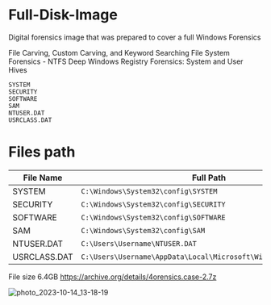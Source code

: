 # Full-Disk-Image
Digital forensics image that was prepared to cover a full Windows Forensics 


File Carving, Custom Carving, and Keyword Searching
File System Forensics - NTFS
Deep Windows Registry Forensics: System and User Hives

    SYSTEM
    SECURITY
    SOFTWARE
    SAM
    NTUSER.DAT
    USRCLASS.DAT

# Files path 
| File Name    | Full Path                                     |
|--------------|----------------------------------------------|
| SYSTEM       | `C:\Windows\System32\config\SYSTEM`         |
| SECURITY     | `C:\Windows\System32\config\SECURITY`       |
| SOFTWARE     | `C:\Windows\System32\config\SOFTWARE`       |
| SAM          | `C:\Windows\System32\config\SAM`            |
| NTUSER.DAT   | `C:\Users\Username\NTUSER.DAT`              |
| USRCLASS.DAT | `C:\Users\Username\AppData\Local\Microsoft\Windows\UsrClass.dat` |


File size 6.4GB https://archive.org/details/4orensics.case-2.7z

![photo_2023-10-14_13-18-19](https://github.com/vm32/Full-Disk-Image/assets/21219411/fa471e97-959c-4ed5-8bcb-dd7584d4b70a)
